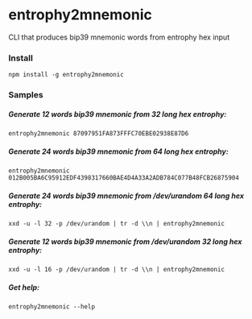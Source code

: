 # entrophy2mnemonic

CLI that produces bip39 mnemonic words from entrophy hex input

### Install
`npm install -g entrophy2mnemonic`

### Samples

##### Generate 12 words bip39 mnemonic from 32 long hex entrophy:
`entrophy2mnemonic 87097951FA873FFFC70EBE02938E87D6`

##### Generate 24 words bip39 mnemonic from 64 long hex entrophy:
`entrophy2mnemonic 012B005BA6C95912EDF4398317660BAE4D4A33A2ADB784C077B48FCB26875904`

##### Generate 24 words bip39 mnemonic from /dev/urandom 64 long hex entrophy:
`xxd -u -l 32 -p /dev/urandom | tr -d \\n | entrophy2mnemonic`

##### Generate 12 words bip39 mnemonic from /dev/urandom 32 long hex entrophy:
`xxd -u -l 16 -p /dev/urandom | tr -d \\n | entrophy2mnemonic`

##### Get help:
`entrophy2mnemonic --help`
